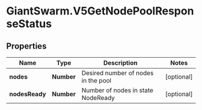 # GiantSwarm.V5GetNodePoolResponseStatus

## Properties

Name | Type | Description | Notes
------------ | ------------- | ------------- | -------------
**nodes** | **Number** | Desired number of nodes in the pool | [optional] 
**nodesReady** | **Number** | Number of nodes in state NodeReady | [optional] 


